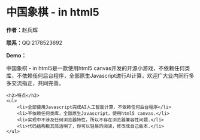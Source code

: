<!DOCTYPE html>
<html lang="zh-CN">
<head>
    <meta charset="UTF-8">
    <title>中国象棋 - in html5</title>
</head>
<body>
    <h1>中国象棋 - in html5</h1>
    <p><strong>作者：</strong>赵兵辉</p>
    <p><strong>联系：</strong>QQ:2178523692</p>
    <p><strong>Demo：</strong></p>
    <p>中国象棋 - in html5是一款使用html5 canvas开发的开源小游戏，不依赖任何类库，不依赖任何后台程序，全部原生Javascript进行AI计算，欢迎广大业内同行多多交流指正，共同完善。</p>

    <h2>特点</h2>
    <ul>
        <li>全部使用Javascript完成AI人工智能计算，不依赖任何后台程序</li>
        <li>不依赖任何类库，全部原生Javascript，使用html5 canvas.</li>
        <li>实现中不涉及任何浏览器特性，所以不存在浏览器兼容性问题.</li>
        <li>代码结构极其简洁明了，你可以轻易的阅读，修改成自己版本.</li>
    </ul>
</body>
</html>